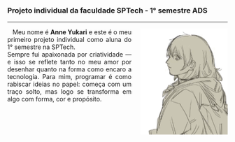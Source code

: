 
### Projeto individual da faculdade SPTech - 1° semestre ADS
---
<img align="right" style="margin-left: 20px" alt="image-gif" width="200" src="image/gif.gif"> 

<p align="left" style="text-align: justify;">
    &nbsp;&nbsp; Meu nome é <b>Anne Yukari</b> e este é o meu primeiro projeto individual como aluna do 1° semestre na SPTech. <br> Sempre fui apaixonada por criatividade — e isso se reflete tanto no meu amor por desenhar quanto na forma como encaro a tecnologia. Para mim, programar é como rabiscar ideias no papel: começa com um traço solto, mas logo se transforma em algo com forma, cor e propósito.
</p>

